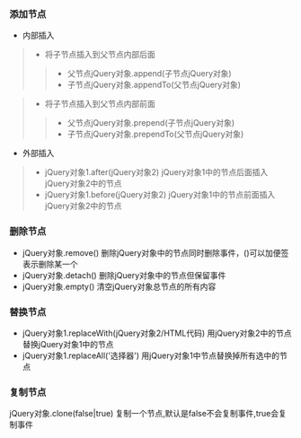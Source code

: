 ### 添加节点
* 内部插入

> * 将子节点插入到父节点内部后面
>> * 父节点jQuery对象.append(子节点jQuery对象)
>> * 子节点jQuery对象.appendTo(父节点jQuery对象)

> * 将子节点插入到父节点内部前面
>> * 父节点jQuery对象.prepend(子节点jQuery对象)
>> * 子节点jQuery对象.prependTo(父节点jQuery对象)

* 外部插入
 
> * jQuery对象1.after(jQuery对象2) jQuery对象1中的节点后面插入jQuery对象2中的节点
> * jQuery对象1.before(jQuery对象2) jQuery对象1中的节点前面插入jQuery对象2中的节点

### 删除节点
* jQuery对象.remove() 删除jQuery对象中的节点同时删除事件，()可以加便签表示删除某一个
* jQuery对象.detach() 删除jQuery对象中的节点但保留事件
* jQuery对象.empty() 清空jQuery对象总节点的所有内容


### 替换节点
* jQuery对象1.replaceWith(jQuery对象2/HTML代码) 用jQuery对象2中的节点替换jQuery对象1中的节点
* jQuery对象1.replaceAll('选择器') 用jQuery对象1中节点替换掉所有选中的节点

### 复制节点
jQuery对象.clone(false|true) 复制一个节点,默认是false不会复制事件,true会复制事件